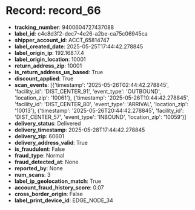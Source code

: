 # Record: record_66

- **tracking_number**: 9400604727437088
- **label_id**: c4c8d3f2-dec7-4e26-a2be-ca75c06945ca
- **shipper_account_id**: ACCT_65814747
- **label_created_date**: 2025-05-25T17:44:42.278845
- **label_origin_ip**: 192.168.17.4
- **label_origin_location**: 10001
- **return_address_zip**: 10001
- **is_return_address_us_based**: True
- **discount_applied**: True
- **scan_events**: [{'timestamp': '2025-05-26T02:44:42.278845', 'facility_id': 'DIST_CENTER_91', 'event_type': 'OUTBOUND', 'location_zip': '10061'}, {'timestamp': '2025-05-26T10:44:42.278845', 'facility_id': 'DIST_CENTER_80', 'event_type': 'ARRIVAL', 'location_zip': '10013'}, {'timestamp': '2025-05-26T20:44:42.278845', 'facility_id': 'DIST_CENTER_57', 'event_type': 'INBOUND', 'location_zip': '10059'}]
- **delivery_status**: Delivered
- **delivery_timestamp**: 2025-05-28T17:44:42.278845
- **delivery_zip**: 60601
- **delivery_address_valid**: True
- **is_fraudulent**: False
- **fraud_type**: Normal
- **fraud_detected_at**: None
- **reported_by**: None
- **num_scans**: 3
- **label_ip_geolocation_match**: True
- **account_fraud_history_score**: 0.07
- **cross_border_origin**: False
- **label_print_device_id**: EDGE_NODE_34